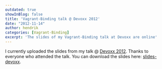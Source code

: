 ```yaml
---
outdated: true
showInBlog: false
title: 'Vagrant-Binding talk @ Devoxx 2012'
date: "2012-11-14"
author: hendrik
categories: [Vagrant-Binding]
excerpt: 'The slides of my Vagrant-Binding talk at Devoxx are online'
---
```

I currently uploaded the slides from my talk @ [Devoxx 2012](http://www.devoxx.com/display/DV12/lightweight+and+reproducible+environments+with+Vagrant+and+Puppet). Thanks to everyone who attended the talk. You can download the slides here: [slides-devoxx](/assets/downloads/vagrant-binding/slides-devoxx.pdf).
